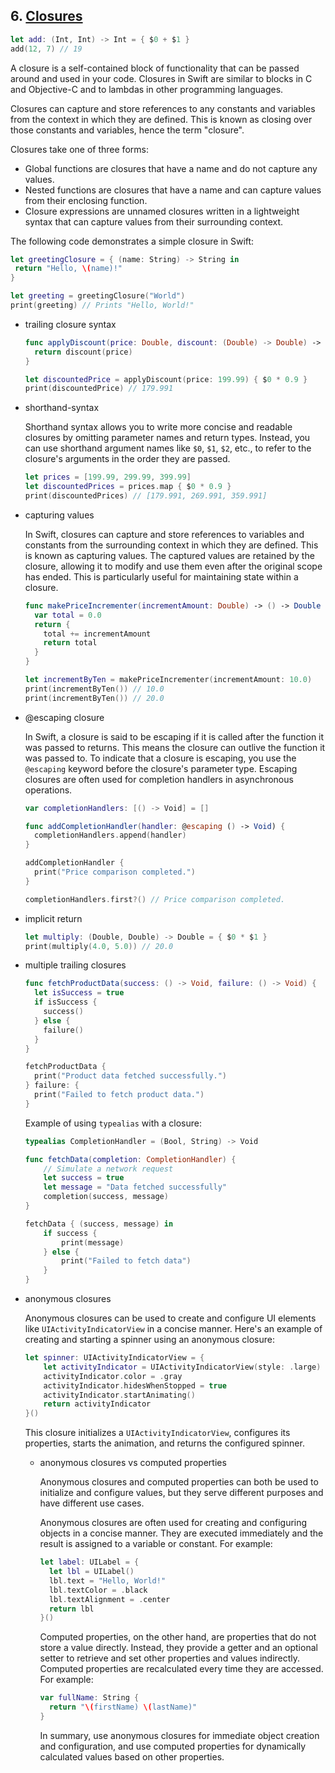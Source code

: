## 6. [Closures](https://docs.swift.org/swift-book/LanguageGuide/Closures.html)

   ```swift 
   let add: (Int, Int) -> Int = { $0 + $1 }
   add(12, 7) // 19
   ```
   
   A closure is a self-contained block of functionality that can be passed around and used in your code.
   Closures in Swift are similar to blocks in C and Objective-C and to lambdas in other programming languages.
   
   Closures can capture and store references to any constants and variables from the context in which they are defined.
   This is known as closing over those constants and variables, hence the term "closure".
   
   Closures take one of three forms:
   - Global functions are closures that have a name and do not capture any values.
   - Nested functions are closures that have a name and can capture values from their enclosing function.
   - Closure expressions are unnamed closures written in a lightweight syntax that can capture values from their surrounding context.
   
   The following code demonstrates a simple closure in Swift:
   
   ```swift
   let greetingClosure = { (name: String) -> String in
    return "Hello, \(name)!"
   }
   
   let greeting = greetingClosure("World")
   print(greeting) // Prints "Hello, World!"
   ```
 
  * trailing closure syntax
    ```swift
    func applyDiscount(price: Double, discount: (Double) -> Double) -> Double {
      return discount(price)
    }

    let discountedPrice = applyDiscount(price: 199.99) { $0 * 0.9 }
    print(discountedPrice) // 179.991
    ```

  * shorthand-syntax

    Shorthand syntax allows you to write more concise and readable closures by omitting parameter names and return types. Instead, you can use shorthand argument names like `$0`, `$1`, `$2`, etc., to refer to the closure's arguments in the order they are passed.

    ```swift
    let prices = [199.99, 299.99, 399.99]
    let discountedPrices = prices.map { $0 * 0.9 }
    print(discountedPrices) // [179.991, 269.991, 359.991]
    ```

  * capturing values

    In Swift, closures can capture and store references to variables and constants from the surrounding context in which they are defined. This is known as capturing values. The captured values are retained by the closure, allowing it to modify and use them even after the original scope has ended. This is particularly useful for maintaining state within a closure.

    ```swift
    func makePriceIncrementer(incrementAmount: Double) -> () -> Double {
      var total = 0.0
      return {
        total += incrementAmount
        return total
      }
    }

    let incrementByTen = makePriceIncrementer(incrementAmount: 10.0)
    print(incrementByTen()) // 10.0
    print(incrementByTen()) // 20.0
    ```
  * @escaping closure

    In Swift, a closure is said to be escaping if it is called after the function it was passed to returns. This means the closure can outlive the function it was passed to. To indicate that a closure is escaping, you use the `@escaping` keyword before the closure's parameter type. Escaping closures are often used for completion handlers in asynchronous operations.

    ```swift
    var completionHandlers: [() -> Void] = []

    func addCompletionHandler(handler: @escaping () -> Void) {
      completionHandlers.append(handler)
    }

    addCompletionHandler {
      print("Price comparison completed.")
    }

    completionHandlers.first?() // Price comparison completed.
    ```

  * implicit return
    ```swift
    let multiply: (Double, Double) -> Double = { $0 * $1 }
    print(multiply(4.0, 5.0)) // 20.0
    ```

  * multiple trailing closures
    ```swift
    func fetchProductData(success: () -> Void, failure: () -> Void) {
      let isSuccess = true
      if isSuccess {
        success()
      } else {
        failure()
      }
    }

    fetchProductData {
      print("Product data fetched successfully.")
    } failure: {
      print("Failed to fetch product data.")
    }
    ```

    Example of using `typealias` with a closure:
    ```swift
    typealias CompletionHandler = (Bool, String) -> Void

    func fetchData(completion: CompletionHandler) {
        // Simulate a network request
        let success = true
        let message = "Data fetched successfully"
        completion(success, message)
    }

    fetchData { (success, message) in
        if success {
            print(message)
        } else {
            print("Failed to fetch data")
        }
    }
    ```

* anonymous closures

    Anonymous closures can be used to create and configure UI elements like `UIActivityIndicatorView` in a concise manner. Here's an example of creating and starting a spinner using an anonymous closure:

    ```swift
    let spinner: UIActivityIndicatorView = {
        let activityIndicator = UIActivityIndicatorView(style: .large)
        activityIndicator.color = .gray
        activityIndicator.hidesWhenStopped = true
        activityIndicator.startAnimating()
        return activityIndicator
    }()
    ```

    This closure initializes a `UIActivityIndicatorView`, configures its properties, starts the animation, and returns the configured spinner.
  
  * anonymous closures vs computed properties

    Anonymous closures and computed properties can both be used to initialize and configure values, but they serve different purposes and have different use cases.

    Anonymous closures are often used for creating and configuring objects in a concise manner. They are executed immediately and the result is assigned to a variable or constant. For example:

    ```swift
    let label: UILabel = {
      let lbl = UILabel()
      lbl.text = "Hello, World!"
      lbl.textColor = .black
      lbl.textAlignment = .center
      return lbl
    }()
    ```

    Computed properties, on the other hand, are properties that do not store a value directly. Instead, they provide a getter and an optional setter to retrieve and set other properties and values indirectly. Computed properties are recalculated every time they are accessed. For example:

    ```swift
    var fullName: String {
      return "\(firstName) \(lastName)"
    }
    ```

    In summary, use anonymous closures for immediate object creation and configuration, and use computed properties for dynamically calculated values based on other properties.